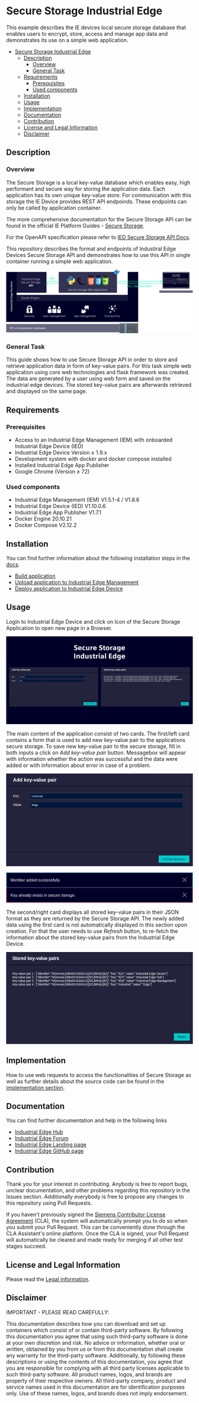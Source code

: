 # Secure Storage Industrial Edge

This example describes the IE devices local secure storage database that enables users to encrypt, store, access and manage app data and demonstrates its use on a simple web application.

- [Secure Storage Industrial Edge](#secure-storage-industrial-edge)
  - [Description](#description)
    - [Overview](#overview)
    - [General Task](#general-task)
  - [Requirements](#requirements)
    - [Prerequisites](#prerequisites)
    - [Used components](#used-components)
  - [Installation](#installation)
  - [Usage](#usage)
  - [Implementation](#implementation)
  - [Documentation](#documentation)
  - [Contribution](#contribution)
  - [License and Legal Information](#license-and-legal-information)
  - [Disclaimer](#disclaimer)

## Description

### Overview

The Secure Storage is a local key-value database which enables easy, high performant and secure way for storing the application data. Each application has its own unique key-value store. For communication with this storage the IE Device provides REST API endpoinds. These endpoints can only be called by application container.

The more comprehensive documentation for the Secure Storage API can be found in the official IE Platform Guides - [Secure Storage](https://docs.eu1.edge.siemens.cloud/developer/platform/guides/APIs/secure-storage.html).

For the OpenAPI specification please refer to [IED Secure Storage API Docs](https://docs.eu1.edge.siemens.cloud/developer/platform/references/ied/secure-storage-api.html).

This repository describes the format and endpoints of Industiral Edge Devices Secure Storage API and demonstrates how to use this API in single container running a simple web application.

![task](./docs/graphics/secure-storage-app-overview.png)

### General Task

This guide shows how to use Secure Storage API in order to store and retrieve application data in form of key-value pairs. For this task simple web application using core web technologies and flask framework was created. The data are generated by a user using web form and saved on the industrial edge devices. The stored key-value pairs are afterwards retrieved and displayed on the same page.

## Requirements

### Prerequisites

- Access to an Industrial Edge Management (IEM) with onboarded Industrial Edge Device (IED)
- Industrial Edge Device Version &geq; 1.9.x
- Development system with docker and docker compose installed
- Installed Industrial Edge App Publisher
- Google Chrome (Version &geq; 72)

### Used components

- Industrial Edge Management (IEM) V1.5.1-4 / V1.8.6
- Industrial Edge Device (IED) V1.10.0.6
- Industrial Edge App Publisher V1.7.1
- Docker Engine 20.10.21
- Docker Compose V2.12.2

## Installation

You can find further information about the following installation steps in the [docs](./docs).

- [Build application](docs/Installation.md#build-application)
- [Upload application to Industrial Edge Management](docs/Installation.md#upload-secure-storage-app-to-the-industrial-edge-managment)
- [Deploy application to Industrial Edge Device](docs/Installation.md#deploying-of-app)

## Usage

Login to Industrial Edge Device and click on Icon of the Secure Storage Application to open new page in a Browser.

![Secure Storage App Landing Page](docs/graphics/secure-storage-app-page.png)

The main content of the application consist of two cards. The first/left card contains a form that is used to add new key-value pair to the applications secure storage. To save new key-value pair to the secure storage, fill in both inputs a click on _Add key-value pair_ button. Messagebox will appear with information whether the action was successful and the data were added or with information about error in case of a problem.

![Secure Storage App First Card](docs/graphics/secure-storage-app-card-1.png)

![Secure Storage App Message Box Examples](docs/graphics/secure-storage-app-messagebox-example.png)

The second/right card displays all stored key-value pairs in their JSON format as they are returned by the Secure Storage API. The newly added data using the first card is not automatically displayed in this section upon creation. For that the user needs to use _Refresh_ button, to re-fetch the information about the stored key-value pairs from the Industrial Edge Device.

![Secure Storage App Second Card](docs/graphics/secure-storage-app-card-2.png)

## Implementation

How to use web requests to access the functionalities of Secure Storage as well as further details about the source code can be found in the [implementation section](./docs/Implementation.md).

## Documentation

You can find further documentation and help in the following links

- [Industrial Edge Hub](https://iehub.eu1.edge.siemens.cloud/#/documentation)
- [Industrial Edge Forum](https://www.siemens.com/industrial-edge-forum)
- [Industrial Edge Landing page](https://new.siemens.com/global/en/products/automation/topic-areas/industrial-edge/simatic-edge.html)
- [Industrial Edge GitHub page](https://github.com/industrial-edge)

## Contribution

Thank you for your interest in contributing. Anybody is free to report bugs, unclear documentation, and other problems regarding this repository in the Issues section.
Additionally everybody is free to propose any changes to this repository using Pull Requests.

If you haven't previously signed the [Siemens Contributor License Agreement](https://cla-assistant.io/industrial-edge/) (CLA), the system will automatically prompt you to do so when you submit your Pull Request. This can be conveniently done through the CLA Assistant's online platform. Once the CLA is signed, your Pull Request will automatically be cleared and made ready for merging if all other test stages succeed.

## License and Legal Information

Please read the [Legal information](LICENSE.txt).

## Disclaimer

IMPORTANT - PLEASE READ CAREFULLY:

This documentation describes how you can download and set up containers which consist of or contain third-party software. By following this documentation you agree that using such third-party software is done at your own discretion and risk. No advice or information, whether oral or written, obtained by you from us or from this documentation shall create any warranty for the third-party software. Additionally, by following these descriptions or using the contents of this documentation, you agree that you are responsible for complying with all third party licenses applicable to such third-party software. All product names, logos, and brands are property of their respective owners. All third-party company, product and service names used in this documentation are for identification purposes only. Use of these names, logos, and brands does not imply endorsement.
